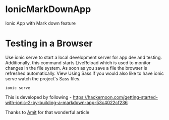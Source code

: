 # IonicMarkDownApp
Ionic App with Mark down feature

# Testing in a Browser
Use ionic serve to start a local development server for app dev and testing. Additionally, this command starts LiveReload which is used to monitor changes in the file system. As soon as you save a file the browser is refreshed automatically. View Using Sass if you would also like to have ionic serve watch the project's Sass files.

`ionic serve`

This is developed by following - https://hackernoon.com/getting-started-with-ionic-2-by-building-a-markdown-app-53c4022cf236

Thanks to [Amit](https://hackernoon.com/@amit_merchant) for that wonderful article 
